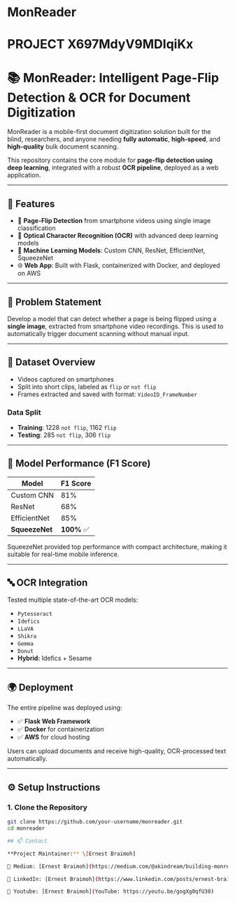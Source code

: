 # MonReader
# PROJECT X697MdyV9MDIqiKx
# 📚 MonReader: Intelligent Page-Flip Detection & OCR for Document Digitization

MonReader is a mobile-first document digitization solution built for the blind, researchers, and anyone needing **fully automatic**, **high-speed**, and **high-quality** bulk document scanning.

This repository contains the core module for **page-flip detection using deep learning**, integrated with a robust **OCR pipeline**, deployed as a web application.

---

## 🚀 Features

- 📄 **Page-Flip Detection** from smartphone videos using single image classification
- 🔎 **Optical Character Recognition (OCR)** with advanced deep learning models
- 🧠 **Machine Learning Models**: Custom CNN, ResNet, EfficientNet, SqueezeNet
- 🌐 **Web App**: Built with Flask, containerized with Docker, and deployed on AWS

---

## 🧠 Problem Statement

Develop a model that can detect whether a page is being flipped using a **single image**, extracted from smartphone video recordings. This is used to automatically trigger document scanning without manual input.

---

## 📁 Dataset Overview

- Videos captured on smartphones
- Split into short clips, labeled as `flip` or `not flip`
- Frames extracted and saved with format: `VideoID_FrameNumber`

### Data Split

- **Training**: 1228 `not flip`, 1162 `flip`
- **Testing**: 285 `not flip`, 306 `flip`

---

## 🧪 Model Performance (F1 Score)

| Model         | F1 Score |
|---------------|----------|
| Custom CNN    | 81%      |
| ResNet        | 68%      |
| EfficientNet  | 85%      |
| **SqueezeNet**| **100%** ✅ |

SqueezeNet provided top performance with compact architecture, making it suitable for real-time mobile inference.

---

## 🔤 OCR Integration

Tested multiple state-of-the-art OCR models:

- `Pytesseract`
- `Idefics`
- `LLaVA`
- `Shikra`
- `Gemma`
- `Donut`
- **Hybrid:** Idefics + Sesame

---

## 🌍 Deployment

The entire pipeline was deployed using:

- ✅ **Flask Web Framework**
- ✅ **Docker** for containerization
- ✅ **AWS** for cloud hosting

Users can upload documents and receive high-quality, OCR-processed text automatically.

---

## ⚙️ Setup Instructions

### 1. Clone the Repository
```bash
git clone https://github.com/your-username/monreader.git
cd monreader

## 📫 Contact

**Project Maintainer:** \[Ernest Braimoh]

📧 Medium: [Ernest Braimoh](https://medium.com/@akindream/building-monreader-smart-page-flip-detection-meets-powerful-ocr-0b7fe62886a0)

🔗 LinkedIn: [Ernest Braimoh](https://www.linkedin.com/posts/ernest-braimoh_ai-computervision-machinelearning-activity-7357017049199460352-bmih?utm_source=share&utm_medium=member_desktop&rcm=ACoAACJ5f84BSF16YQBlNnzy86sMhIc99PdU8l0)

🔗 Youtube: [Ernest Braimoh](YouTube: https://youtu.be/gogXg0qfU30)


